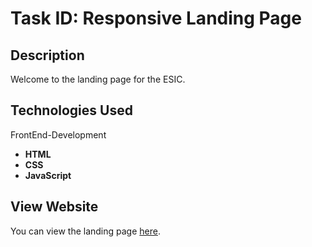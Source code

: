 # Task ID: Responsive Landing Page

## Description
Welcome to the landing page for the ESIC.

## Technologies Used 
FrontEnd-Development
- **HTML**
- **CSS**
- **JavaScript**

## View Website

You can view the landing page [here](https://drive.google.com/file/d/1qyxPtHZ7whKb2dqCI9VjD19HCg0mO0g7/view?usp=drive_link).
